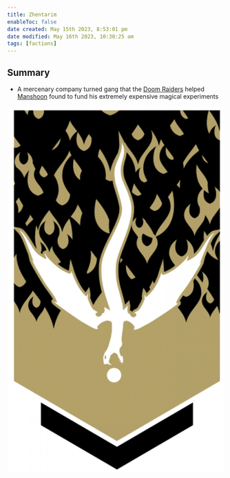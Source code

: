 ```yaml
---
title: Zhentarim
enableToc: false
date created: May 15th 2023, 8:53:01 pm
date modified: May 16th 2023, 10:30:25 am
tags: [factions]
---
```

## Summary
- A mercenary company turned gang that the [Doom Raiders](Doom%20Raiders.md) helped [Manshoon](Manshoon.md) found to fund his extremely expensive magical experiments

![Pasted image 20230515212225](attachments/Zhentarim%20Banner.png)
